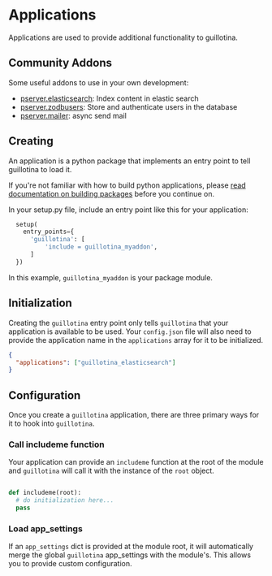 # Applications

Applications are used to provide additional functionality to guillotina.

## Community Addons

Some useful addons to use in your own development:

- [pserver.elasticsearch](https://github.com/pyrenees/pserver.elasticsearch): Index content in elastic search
- [pserver.zodbusers](https://github.com/pyrenees/pserver.zodbusers): Store and authenticate users in the database
- [pserver.mailer](https://github.com/pyrenees/pserver.mailer): async send mail


## Creating

An application is a python package that implements an entry point to tell guillotina
to load it.

If you're not familiar with how to build python applications, please
[read documentation on building packages](https://python-packaging.readthedocs.io/en/latest/)
before you continue on.

In your setup.py file, include an entry point like this for your application:

```python
  setup(
    entry_points={
      'guillotina': [
          'include = guillotina_myaddon',
      ]
  })
```

In this example, `guillotina_myaddon` is your package module.


## Initialization

Creating the `guillotina` entry point only tells `guillotina` that your
application is available to be used. Your `config.json` file will also need
to provide the application name in the `applications` array for it to be initialized.


```json
{
  "applications": ["guillotina_elasticsearch"]
}
```


## Configuration

Once you create a `guillotina` application, there are three primary ways for it
to hook into `guillotina`.


### Call includeme function

Your application can provide an `includeme` function at the root of the module
and `guillotina` will call it with the instance of the `root` object.

```python

def includeme(root):
  # do initialization here...
  pass
```

### Load app_settings

If an `app_settings` dict is provided at the module root, it will automatically
merge the global `guillotina` app_settings with the module's. This allows you
to provide custom configuration.
